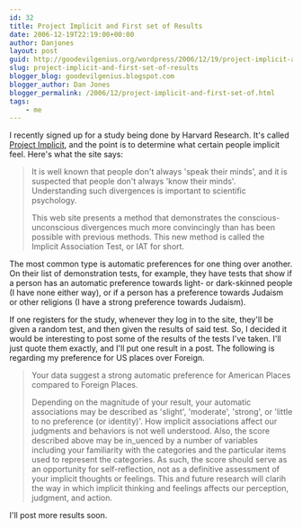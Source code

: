 ```yaml
---
id: 32
title: Project Implicit and First set of Results
date: 2006-12-19T22:19:00+00:00
author: Danjones
layout: post
guid: http://goodevilgenius.org/wordpress/2006/12/19/project-implicit-and-first-set-of-results/
slug: project-implicit-and-first-set-of-results
blogger_blog: goodevilgenius.blogspot.com
blogger_author: Dan Jones
blogger_permalink: /2006/12/project-implicit-and-first-set-of.html
tags:
    - me
---
```

I recently signed up for a study being done by Harvard Research. It's called [Project Implicit](https://implicit.harvard.edu/implicit/), and the point is to determine what certain people implicit feel. Here's what the site says: 

> It is well known that people don't always 'speak their minds', and it is suspected that people don't always 'know their minds'. Understanding such divergences is important to scientific psychology.
>
> This web site presents a method that demonstrates the conscious-unconscious divergences much more convincingly than has been possible with previous methods. This new method is called the Implicit Association Test, or IAT for short.

The most common type is automatic preferences for one thing over another. On their list of demonstration tests, for example, they have tests that show if a person has an automatic preference towards light- or dark-skinned people (I have none either way), or if a person has a preference towards Judaism or other religions (I have a strong preference towards Judaism).

If one registers for the study, whenever they log in to the site, they'll be given a random test, and then given the results of said test. So, I decided it would be interesting to post some of the results of the tests I've taken. I'll just quote them exactly, and I'll put one result in a post. The following is regarding my preference for US places over Foreign.

> Your data suggest a strong automatic preference for American Places compared to Foreign Places.
>
> Depending on the magnitude of your result, your automatic associations may be described as 'slight', 'moderate', 'strong', or 'little to no preference (or identity)'. How implicit associations affect our judgments and behaviors is not well understood. Also, the score described above may be in_uenced by a number of variables including your familiarity with the categories and the particular items used to represent the categories. As such, the score should serve as an opportunity for self-reflection, not as a definitive assessment of your implicit thoughts or feelings. This and future research will clarih the way in which implicit thinking and feelings affects our perception, judgment, and action.

I'll post more results soon.
